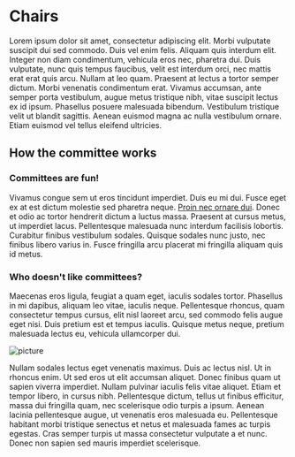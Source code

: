 # Chairs
Lorem ipsum dolor sit amet, consectetur adipiscing elit. Morbi vulputate suscipit dui sed commodo. Duis vel enim felis. Aliquam quis interdum elit. Integer non diam condimentum, vehicula eros nec, pharetra dui. Duis vulputate, nunc quis tempus faucibus, velit est interdum orci, nec mattis erat erat quis arcu. Nullam at leo quam. Praesent at lectus a tortor semper dictum. Morbi venenatis condimentum erat. Vivamus accumsan, ante semper porta vestibulum, augue metus tristique nibh, vitae suscipit lectus ex id ipsum. Phasellus posuere malesuada bibendum. Vestibulum tristique velit ut blandit sagittis. Aenean euismod magna ac nulla vestibulum ornare. Etiam euismod vel tellus eleifend ultricies.

## How the committee works
### Committees are fun!
Vivamus congue sem ut eros tincidunt imperdiet. Duis eu mi dui. Fusce eget ex at est dictum molestie sed pharetra neque. [Proin nec ornare dui](https://google.com). Donec et odio ac tortor hendrerit dictum a luctus massa. Praesent at cursus metus, ut imperdiet lacus. Pellentesque malesuada nunc interdum facilisis lobortis. Curabitur finibus vestibulum sodales. Quisque sodales nunc justo, nec finibus libero varius in. Fusce fringilla arcu placerat mi fringilla aliquam quis id metus.

### Who doesn't like committees?
Maecenas eros ligula, feugiat a quam eget, iaculis sodales tortor. Phasellus in mi dapibus, aliquam leo vitae, iaculis neque. Pellentesque rhoncus, quam consectetur tempus cursus, elit nisl laoreet arcu, sed commodo felis augue eget nisi. Duis pretium est et tempus iaculis. Quisque metus neque, pretium malesuada lectus eu, vehicula ullamcorper dui.

![picture](https://static.stacker.com/s3fs-public/2020-03/English%20Lab%20Puppy%20%281%29.png)

Nullam sodales lectus eget venenatis maximus. Duis ac lectus nisl. Ut in rhoncus enim. Ut sed eros ut elit accumsan aliquet. Donec finibus quam ut sapien viverra imperdiet. Nullam pulvinar iaculis felis vitae aliquet. Etiam et tempor libero, in cursus nibh. Pellentesque dictum, tellus ut finibus efficitur, massa dui fringilla quam, nec scelerisque odio turpis a ipsum. Aenean lacinia pellentesque augue, ut venenatis eros malesuada eu. Pellentesque habitant morbi tristique senectus et netus et malesuada fames ac turpis egestas. Cras semper turpis ut massa consectetur vulputate a et nunc. Donec non sapien sed mauris imperdiet scelerisque.
